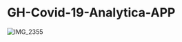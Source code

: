 # GH-Covid-19-Analytica-APP

![IMG_2355](https://user-images.githubusercontent.com/35825144/112428423-80b9fb80-8d7e-11eb-847a-10a0331a7cd8.JPG)
